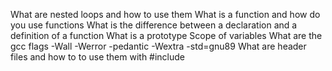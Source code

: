 What are nested loops and how to use them What is a function and how do you use functions What is the difference between a declaration and a definition of a function What is a prototype Scope of variables What are the gcc flags -Wall -Werror -pedantic -Wextra -std=gnu89 What are header files and how to to use them with #include